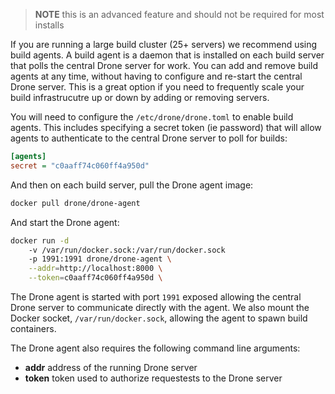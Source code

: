 > **NOTE** this is an advanced feature and should not be required for most installs

If you are running a large build cluster (25+ servers) we recommend using build agents. A build agent is a daemon that is installed on each build server that polls the central Drone server for work. You can add and remove build agents at any time, without having to configure and re-start the central Drone server. This is a great option if you need to frequently scale your build infrastrucutre up or down by adding or removing servers.

You will need to configure the `/etc/drone/drone.toml` to enable build agents. This includes specifying a secret token (ie password) that will allow agents to authenticate to the central Drone server to poll for builds:

```ini
[agents]
secret = "c0aaff74c060ff4a950d"
```

And then on each build server, pull the Drone agent image:

```bash
docker pull drone/drone-agent
```

And start the Drone agent:

```bash
docker run -d 
	-v /var/run/docker.sock:/var/run/docker.sock
	-p 1991:1991 drone/drone-agent \
	--addr=http://localhost:8000 \
	--token=c0aaff74c060ff4a950d \
```

The Drone agent is started with port `1991` exposed allowing the central Drone server to communicate directly with the agent. We also mount the Docker socket, `/var/run/docker.sock`, allowing the agent to spawn build containers.

The Drone agent also requires the following command line arguments:

* **addr** address of the running Drone server
* **token** token used to authorize requestests to the Drone server

